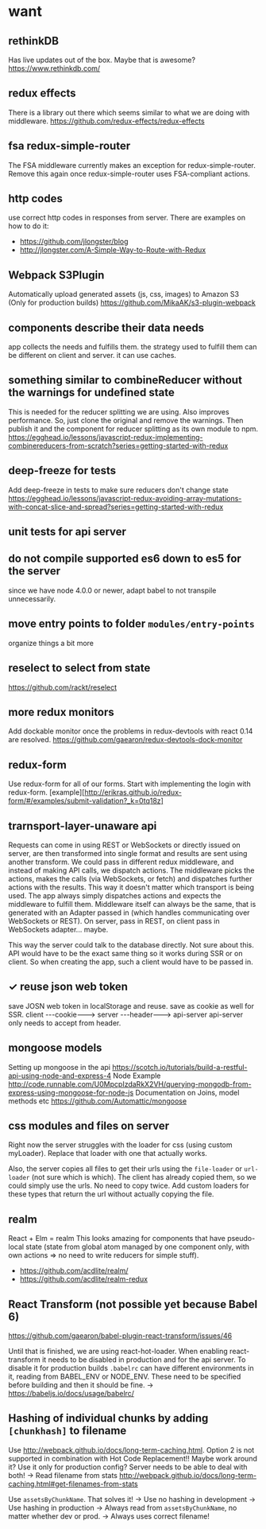 # want

## rethinkDB

Has live updates out of the box. Maybe that is awesome?
https://www.rethinkdb.com/


## redux effects

There is a library out there which seems similar to what we are doing with
middleware. https://github.com/redux-effects/redux-effects


## fsa redux-simple-router

The FSA middleware currently makes an exception for redux-simple-router.
Remove this again once redux-simple-router uses FSA-compliant actions.


## http codes

use correct http codes in responses from server.
There are examples on how to do it:
- https://github.com/jlongster/blog
- http://jlongster.com/A-Simple-Way-to-Route-with-Redux


## Webpack S3Plugin

Automatically upload generated assets (js, css, images) to Amazon S3
(Only for production builds)
https://github.com/MikaAK/s3-plugin-webpack


## components describe their data needs

app collects the needs and fulfills them.
the strategy used to fulfill them can be different on client and server.
it can use caches.


## something similar to combineReducer without the warnings for undefined state

This is needed for the reducer splitting we are using.
Also improves performance.
So, just clone the original and remove the warnings.
Then publish it and the component for reducer splitting as its own module
to npm.
https://egghead.io/lessons/javascript-redux-implementing-combinereducers-from-scratch?series=getting-started-with-redux


## deep-freeze for tests

Add deep-freeze in tests to make sure reducers don't change state
https://egghead.io/lessons/javascript-redux-avoiding-array-mutations-with-concat-slice-and-spread?series=getting-started-with-redux


## unit tests for api server


## do not compile supported es6 down to es5 for the server

since we have node 4.0.0 or newer, adapt babel to not transpile unnecessarily.


## move entry points to folder `modules/entry-points`

organize things a bit more


## reselect to select from state

https://github.com/rackt/reselect


## more redux monitors

Add dockable monitor once the problems in redux-devtools with react 0.14 are resolved.
https://github.com/gaearon/redux-devtools-dock-monitor


## redux-form

Use redux-form for all of our forms.
Start with implementing the login with redux-form.
[example][http://erikras.github.io/redux-form/#/examples/submit-validation?_k=0tq18z]


## trarnsport-layer-unaware api

Requests can come in using REST or WebSockets or directly issued on server,
are then transformed into single format and results are sent using another transform.
We could pass in different redux middleware, and instead of making API calls, we dispatch actions.
The middleware picks the actions, makes the calls (via WebSockets, or fetch) and dispatches further actions with the results.
This way it doesn't matter which transport is being used. The app always simply dispatches actions and expects the middleware to fulfill them.
Middleware itself can always be the same, that is generated with an Adapter passed in (which handles communicating over WebSockets or REST). On server, pass in REST, on client pass in WebSockets adapter... maybe.

This way the server could talk to the database directly.
Not sure about this. API would have to be the exact same thing so it works
during SSR or on client. So when creating the app, such a client would have to be
passed in.


## ✓ reuse json web token

save JOSN web token in localStorage and reuse.
save as cookie as well for SSR. client ---cookie---> server ---header---> api-server
api-server only needs to accept from header.


## mongoose models

Setting up mongoose in the api
https://scotch.io/tutorials/build-a-restful-api-using-node-and-express-4
Node Example
http://code.runnable.com/U0MpcpIzdaRkX2VH/querying-mongodb-from-express-using-mongoose-for-node-js
Documentation on Joins, model methods etc
https://github.com/Automattic/mongoose


## css modules and files on server

Right now the server struggles with the loader for css (using custom myLoader).
Replace that loader with one that actually works.

Also, the server copies all files to get their urls using the `file-loader` or `url-loader` (not sure which is which).
The client has already copied them, so we could simply use the urls.
No need to copy twice. Add custom loaders for these types that return the url without actually copying the file.


## realm

React + Elm = realm
This looks amazing for components that have pseudo-local state (state from global
atom managed by one component only, with own actions => no need to write reducers for simple stuff).

- https://github.com/acdlite/realm/
- https://github.com/acdlite/realm-redux


## React Transform (not possible yet because Babel 6)

https://github.com/gaearon/babel-plugin-react-transform/issues/46

Until that is finished, we are using react-hot-loader.
When enabling react-transform it needs to be disabled in production and for the
api server. To disable it for production builds `.babelrc` can have
different environments in it, reading from BABEL_ENV or NODE_ENV.
These need to be specified before building and then it should be fine.
-> https://babeljs.io/docs/usage/babelrc/



## Hashing of individual chunks by adding `[chunkhash]` to filename

Use http://webpack.github.io/docs/long-term-caching.html.
Option 2 is not supported in combination with Hot Code Replacement!!
Maybe work around it? Use it only for production config?
Server needs to be able to deal with both!
-> Read filename from stats http://webpack.github.io/docs/long-term-caching.html#get-filenames-from-stats

Use `assetsByChunkName`. That solves it!
-> Use no hashing in development
-> Use hashing in production
-> Always read from `assetsByChunkName`, no matter whether dev or prod.
-> Always uses correct filename!
